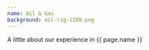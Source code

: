 ```yaml
---
name: Oil & Gas
background: oil-rig-1280.png
---
```

A little about our experience in {{ page.name }}
